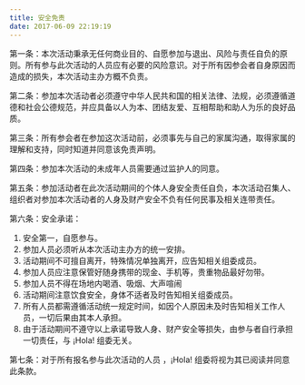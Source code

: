 ```yaml
---
title: 安全免责
date: 2017-06-09 22:19:19
---
```


第一条：本次活动秉承无任何商业目的、自愿参加与退出、风险与责任自负的原则。所有参与此次活动的人员应有必要的风险意识。对于所有因参会者自身原因而造成的损失，本次活动主办方概不负责。

第二条：参加本次活动者必须遵守中华人民共和国的相关法律、法规，必须遵循道德和社会公德规范，并应具备以人为本、团结友爱、互相帮助和助人为乐的良好品质。

第三条：所有参会者在参加这次活动前，必须事先与自己的家属沟通，取得家属的理解和支持，同时知道并同意该免责声明。

第四条：参加本次活动的未成年人员需要通过监护人的同意。

第五条：参加活动者在此次活动期间的个体人身安全责任自负，本次活动召集人、组织者对参加本次活动者的人身及财产安全不负有任何民事及相关连带责任。

第六条：安全承诺：

1. 安全第一，自愿参与。
2. 参加人员必须听从本次活动主办方的统一安排。
3. 活动期间不可擅自离开，特殊情况单独离开，应告知相关组委成员。
4. 参加人员应注意保管好随身携带的现金、手机等，贵重物品最好勿带。
5. 参加人员不得在场地内喝酒、吸烟、大声喧闹
6. 活动期间注意饮食安全，身体不适者及时告知相关组委成员。
7. 所有人员都需遵循活动统一规定时间，如因个人原因未及时告知相关工作人员，一切后果由其本人承担。
8. 由于活动期间不遵守以上承诺导致人身、财产安全等损失，由参与者自行承担一切责任，与 ¡Hola! 组委无关。

第七条：对于所有报名参与此次活动的人员 ，¡Hola! 组委将视为其已阅读并同意此条款。

